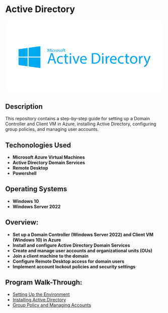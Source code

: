 <h1>Active Directory</h1>

![](https://github.com/rbrianshutt/active_directory/blob/main/Active%20Directory%202.0/active-directory-logo.png)


<h2>Description</h2>
This repository contains a step-by-step guide for setting up a Domain Controller and Client VM in Azure, installing Active Directory, configuring group policies, and managing user accounts.
<br />

<h2>Techonologies Used</h2>

- <b>Microsoft Azure Virtual Machines</b>
- <b>Active Directory Domain Services</b>
- <b>Remote Desktop</b>
- <b>Powershell</b>

<h2>Operating Systems</h2>

- <b>Windows 10</b>
- <b>Windows Server 2022</b>

<h2>Overview:</h2>

- <b>Set up a Domain Controller (Windows Server 2022) and Client VM (Windows 10) in Azure</b> 
- <b>Install and configure Active Directory Domain Services</b>
- <b>Create and manage user accounts and organizational units (OUs)</b>
- <b>Join a client machine to the domain</b>
- <b>Configure Remote Desktop access for domain users</b>
- <b>Implement account lockout policies and security settings</b>

<h2>Program Walk-Through:</h2>

- [Setting Up the Environment](https://github.com/rbrianshutt/active_directory_infrastructure)
- [Installing Active Directory](https://github.com/rbrianshutt/deploying_active_directory)
- [Group Policy and Managing Accounts](https://github.com/rbrianshutt/active_directory_accounts) 

